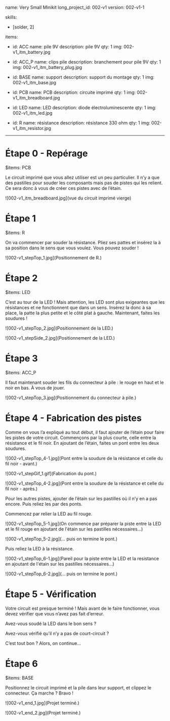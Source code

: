 name: Very Small Minikit
long_project_id: 002-v1
version: 002-v1-1

skills:
  - [solder, 2]

items:
  - id: ACC
    name: pile 9V
    description: pile 9V
    qty: 1
    img: 002-v1_itm_battery.jpg

  - id: ACC_P
    name: clips pile
    description: branchement pour pile 9V
    qty: 1
    img: 002-v1_itm_battery_plug.jpg

  - id: BASE
    name: support
    description: support du montage
    qty: 1
    img: 002-v1_itm_base.jpg

  - id: PCB
    name: PCB
    description: circuite imprimé
    qty: 1
    img: 002-v1_itm_breadboard.jpg

  - id: LED
    name: LED
    description: diode électroluminescente
    qty: 1
    img: 002-v1_itm_led.jpg

  - id: R
    name: résistance
    description: résistance 330 ohm
    qty: 1
    img: 002-v1_itm_resistor.jpg

---

# Étape 0 - Repérage

$items: PCB

Le circuit imprimé que vous allez utiliser est un peu particulier. Il n’y a que des pastilles pour souder les composants mais pas de pistes qui les relient. Ce sera donc à vous de créer ces pistes avec de l’étain.

![002-v1_itm_breadboard.jpg](vue du circuit imprimé vierge)

# Étape 1

$items: R

On va commencer par souder la résistance. Pliez ses pattes et insérez la à sa position dans le sens que vous voulez. Vous pouvez souder !

![002-v1_stepTop_1.jpg](Positionnement de R.)

# Étape 2

$items: LED

C’est au tour de la LED ! Mais attention, les LED sont plus exigeantes que les résistances et ne fonctionnent que dans un sens. Insérez la donc à sa place, la patte la plus petite et le côté plat à gauche. Maintenant, faites les soudures !

![002-v1_stepTop_2.jpg](Positionnement de la LED.)

![002-v1_stepSide_2.jpg](Positionnement de la LED.)

# Étape 3

$items: ACC_P

Il faut maintenant souder les fils du connecteur à pile : le rouge en haut et le noir en bas. À vous de jouer.

![002-v1_stepTop_3.jpg](Positionnement du connecteur à pile.)

# Étape 4 - Fabrication des pistes

Comme on vous l’a expliqué au tout début, il faut ajouter de l’étain pour faire les pistes de votre circuit. Commençons par la plus courte, celle entre la résistance et le fil noir. En ajoutant de l’étain, faites un pont entre les deux soudures.

![002-v1_stepTop_4-1.jpg](Pont entre la soudure de la résistance et celle du fil noir - avant.)

![002-v1_stepGif_1.gif](Fabrication du pont.)

![002-v1_stepTop_4-2.jpg](Pont entre la soudure de la résistance et celle du fil noir - après.)

Pour les autres pistes, ajouter de l’étain sur les pastilles où il n’y en a pas encore. Puis reliez les par des ponts.

Commencez par relier la LED au fil rouge.

![002-v1_stepTop_5-1.jpg](On commence par préparer la piste entre la LED et le fil rouge en ajoutant de l'étain sur les pastilles nécessaires...)

![002-v1_stepTop_5-2.jpg](... puis on termine le pont.)

Puis reliez la LED à la résistance.

![002-v1_stepTop_6-1.jpg](Pareil pour la piste entre la LED et la resistance en ajoutant de l'étain sur les pastilles nécessaires...)

![002-v1_stepTop_6-2.jpg](... puis on termine le pont.)

# Étape 5 - Vérification

Votre circuit est presque terminé ! Mais avant de le faire fonctionner, vous devez vérifier que vous n’avez pas fait d’erreur.

Avez-vous soudé la LED dans le bon sens ?

Avez-vous vérifié qu’il n’y a pas de court-circuit ?

C’est tout bon ? Alors, on continue…

# Étape 6

$items: BASE

Positionnez le circuit imprimé et la pile dans leur support, et clippez le connecteur. Ça marche ? Bravo !

![002-v1_end_1.jpg](Projet terminé.)

![002-v1_end_2.jpg](Projet terminé.)
